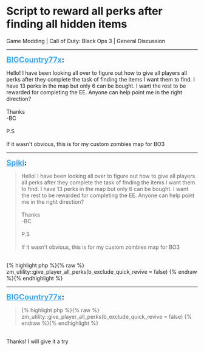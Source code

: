 # Script to reward all perks after finding all hidden items
Game Modding | Call of Duty: Black Ops 3 | General Discussion

---
<strong style="font-size: 1.4em;"><span style="text-decoration: underline;text-decoration-color: #34a7f9;"><span style="color:#34a7f9;">BIGCountry77x</span></span>:</strong>

<p>Hello! I have been looking all over to figure out how to give all players all perks after they complete the task of finding the items I want them to find. I have 13 perks in the map but only 6 can be bought. I want the rest to be rewarded for completing the EE. Anyone can help point me in the right direction?<br /><br />Thanks<br />-BC<br /><br />P.S<br /><br />If it wasn&#39;t obvious, this is for my custom zombies map for BO3</p>

---
<strong style="font-size: 1.4em;"><span style="text-decoration: underline;text-decoration-color: #34a7f9;"><span style="color:#34a7f9;">Spiki</span></span>:</strong>

<p><blockquote>Hello! I have been looking all over to figure out how to give all players all perks after they complete the task of finding the items I want them to find. I have 13 perks in the map but only 6 can be bought. I want the rest to be rewarded for completing the EE. Anyone can help point me in the right direction?<br /><br />Thanks<br />-BC<br /><br />P.S<br /><br />If it wasn&#39;t obvious, this is for my custom zombies map for BO3<br /></blockquote><br />{% highlight php %}{% raw %}
zm_utility::give_player_all_perks(b_exclude_quick_revive = false)
{% endraw %}{% endhighlight %}
</p>

---
<strong style="font-size: 1.4em;"><span style="text-decoration: underline;text-decoration-color: #34a7f9;"><span style="color:#34a7f9;">BIGCountry77x</span></span>:</strong>

<p><blockquote>{% highlight php %}{% raw %}
zm_utility::give_player_all_perks(b_exclude_quick_revive = false)
{% endraw %}{% endhighlight %}
</blockquote><br />Thanks! I will give it a try</p>
